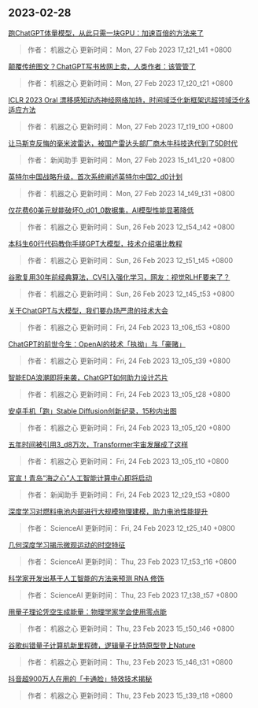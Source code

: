 
## 2023-02-28

 [跑ChatGPT体量模型，从此只需一块GPU：加速百倍的方法来了](https://www.jiqizhixin.com/articles/2023-02-27-6)

> 作者： 机器之心  更新时间： Mon, 27 Feb 2023 17_t21_t41 +0800

 [颠覆传统图文？ChatGPT写书放网上卖，人类作者：该管管了](https://www.jiqizhixin.com/articles/2023-02-27-5)

> 作者： 机器之心  更新时间： Mon, 27 Feb 2023 17_t20_t21 +0800

 [ICLR 2023 Oral   漂移感知动态神经网络加持，时间域泛化新框架远超领域泛化&适应方法](https://www.jiqizhixin.com/articles/2023-02-27-4)

> 作者： 机器之心  更新时间： Mon, 27 Feb 2023 17_t19_t00 +0800

 [让马斯克反悔的毫米波雷达，被国产雷达头部厂商木牛科技迭代到了5D时代](https://www.jiqizhixin.com/articles/2023-02-27-3)

> 作者： 新闻助手  更新时间： Mon, 27 Feb 2023 15_t41_t20 +0800

 [英特尔中国战略升级，首次系统阐述英特尔中国2_d0计划](https://www.jiqizhixin.com/articles/2023-02-27-2)

> 作者： 机器之心  更新时间： Mon, 27 Feb 2023 14_t49_t31 +0800

 [仅花费60美元就能破坏0_d01_0数据集，AI模型性能显著降低](https://www.jiqizhixin.com/articles/2023-02-26-3)

> 作者： 机器之心  更新时间： Sun, 26 Feb 2023 12_t54_t42 +0800

 [本科生60行代码教你手搓GPT大模型，技术介绍堪比教程](https://www.jiqizhixin.com/articles/2023-02-26-2)

> 作者： 机器之心  更新时间： Sun, 26 Feb 2023 12_t51_t45 +0800

 [谷歌复用30年前经典算法，CV引入强化学习，网友：视觉RLHF要来了？](https://www.jiqizhixin.com/articles/2023-02-26)

> 作者： 机器之心  更新时间： Sun, 26 Feb 2023 12_t45_t53 +0800

 [关于ChatGPT与大模型，我们要办场严肃的技术大会](https://www.jiqizhixin.com/articles/2023-02-24-8)

> 作者： 机器之心  更新时间： Fri, 24 Feb 2023 13_t06_t53 +0800

 [ChatGPT的前世今生：OpenAI的技术「执拗」与「豪赌」](https://www.jiqizhixin.com/articles/2023-02-24-7)

> 作者： 机器之心  更新时间： Fri, 24 Feb 2023 13_t05_t39 +0800

 [智能EDA浪潮即将来袭，ChatGPT如何助力设计芯片](https://www.jiqizhixin.com/articles/2023-02-24-6)

> 作者： 机器之心  更新时间： Fri, 24 Feb 2023 13_t05_t28 +0800

 [安卓手机「跑」Stable Diffusion创新纪录，15秒内出图](https://www.jiqizhixin.com/articles/2023-02-24-3)

> 作者： 机器之心  更新时间： Fri, 24 Feb 2023 13_t05_t20 +0800

 [五年时间被引用3_d8万次，Transformer宇宙发展成了这样](https://www.jiqizhixin.com/articles/2023-02-24-2)

> 作者： 机器之心  更新时间： Fri, 24 Feb 2023 13_t05_t10 +0800

 [官宣！青岛“海之心”人工智能计算中心即将启动](https://www.jiqizhixin.com/articles/2023-02-24-5)

> 作者： 新闻助手  更新时间： Fri, 24 Feb 2023 12_t29_t53 +0800

 [深度学习对燃料电池内部进行大规模物理建模，助力电池性能提升](https://www.jiqizhixin.com/articles/2023-02-24-4)

> 作者： ScienceAI  更新时间： Fri, 24 Feb 2023 12_t25_t40 +0800

 [几何深度学习揭示微观运动的时空特征](https://www.jiqizhixin.com/articles/2023-02-23-6)

> 作者： ScienceAI  更新时间： Thu, 23 Feb 2023 17_t53_t16 +0800

 [科学家开发出基于人工智能的方法来预测 RNA 修饰](https://www.jiqizhixin.com/articles/2023-02-23-5)

> 作者： ScienceAI  更新时间： Thu, 23 Feb 2023 17_t38_t57 +0800

 [用量子理论凭空生成能量：物理学家学会使用零点能](https://www.jiqizhixin.com/articles/2023-02-23-4)

> 作者： 机器之心  更新时间： Thu, 23 Feb 2023 15_t50_t46 +0800

 [谷歌纠错量子计算机新里程碑，逻辑量子比特原型登上Nature](https://www.jiqizhixin.com/articles/2023-02-23-3)

> 作者： 机器之心  更新时间： Thu, 23 Feb 2023 15_t46_t31 +0800

 [抖音超900万人在用的「卡通脸」特效技术揭秘](https://www.jiqizhixin.com/articles/2023-02-23-2)

> 作者： 机器之心  更新时间： Thu, 23 Feb 2023 15_t39_t18 +0800
